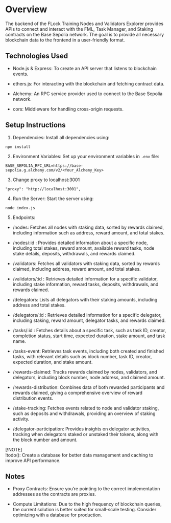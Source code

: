 # Overview

The backend of the FLock Training Nodes and Validators Explorer provides APIs to connect and interact with the FML, Task Manager, and Staking contracts on the Base Sepolia network. The goal is to provide all necessary blockchain data to the frontend in a user-friendly format.

##  Technologies Used

- Node.js & Express: To create an API server that listens to blockchain events.

- ethers.js: For interacting with the blockchain and fetching contract data.

- Alchemy: An RPC service provider used to connect to the Base Sepolia network.

- cors: Middleware for handling cross-origin requests.

## Setup Instructions

1. Dependencies: Install all dependencies using:

`npm install`

2. Environment Variables: Set up your environment variables in `.env` file:

```
BASE_SEPOLIA_RPC_URL=https://base-sepolia.g.alchemy.com/v2/<Your_Alchemy_Key>
```

3. Change proxy to localhost:3001

```
"proxy": "http://localhost:3001",
```

4. Run the Server: Start the server using:

`node index.js`

5. Endpoints:

- /nodes: Fetches all nodes with staking data, sorted by rewards claimed, including information such as address, reward amount, and total stakes.

- /nodes/:id : Provides detailed information about a specific node, including total stakes, reward amount, available reward tasks, node stake details, deposits, withdrawals, and rewards claimed.

- /validators: Fetches all validators with staking data, sorted by rewards claimed, including address, reward amount, and total stakes.

- /validators/:id : Retrieves detailed information for a specific validator, including stake information, reward tasks, deposits, withdrawals, and rewards claimed.

- /delegators: Lists all delegators with their staking amounts, including address and total stakes.

- /delegators/:id : Retrieves detailed information for a specific delegator, including staking, reward amount, delegator tasks, and rewards claimed.

- /tasks/:id : Fetches details about a specific task, such as task ID, creator, completion status, start time, expected duration, stake amount, and task name.

- /tasks-event: Retrieves task events, including both created and finished tasks, with relevant details such as block number, task ID, creator, expected duration, and stake amount.

- /rewards-claimed: Tracks rewards claimed by nodes, validators, and delegators, including block number, node address, and claimed amount.

- /rewards-distribution: Combines data of both rewarded participants and rewards claimed, giving a comprehensive overview of reward distribution events.

- /stake-tracking: Fetches events related to node and validator staking, such as deposits and withdrawals, providing an overview of staking activity.

- /delegator-participation: Provides insights on delegator activities, tracking when delegators staked or unstaked their tokens, along with the block number and amount.

[!NOTE]  
!todo(): Create a database for better data management and caching to improve API performance.

## Notes

- Proxy Contracts: Ensure you’re pointing to the correct implementation addresses as the contracts are proxies.

- Compute Limitations: Due to the high frequency of blockchain queries, the current solution is better suited for small-scale testing. Consider optimizing with a database for production.
